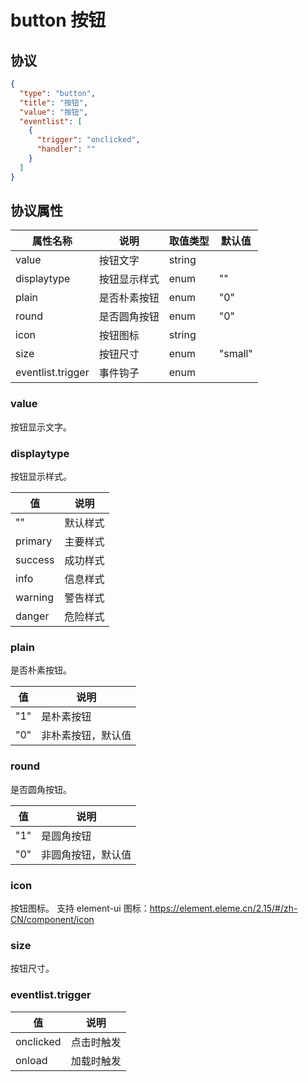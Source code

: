 # button 按钮


## 协议

```json
{
  "type": "button",
  "title": "按钮",
  "value": "按钮",
  "eventlist": [
    {
      "trigger": "onclicked",
      "handler": ""
    }
  ]
}
```

## 协议属性
| 属性名称 | 说明 | 取值类型 | 默认值
| ---- | ---- | ---- | ---- |
| value | 按钮文字 | string |  |
| displaytype | 按钮显示样式 | enum | "" |
| plain | 是否朴素按钮 | enum | "0" |
| round | 是否圆角按钮 | enum | "0" |
| icon | 按钮图标 | string |  |
| size | 按钮尺寸 | enum | "small" |
| eventlist.trigger | 事件钩子 | enum |  |


### value
按钮显示文字。

### displaytype
按钮显示样式。

| 值 | 说明 |
| ---- | ---- |
| "" | 默认样式 |
| primary | 主要样式 |
| success | 成功样式 |
| info | 信息样式 |
| warning | 警告样式 |
| danger | 危险样式 |

### plain
是否朴素按钮。

| 值 | 说明 |
| ---- | ---- |
| "1" | 是朴素按钮 |
| "0" | 非朴素按钮，默认值 |

### round
是否圆角按钮。

| 值 | 说明 |
| ---- | ---- |
| "1" | 是圆角按钮 |
| "0" | 非圆角按钮，默认值 |

### icon
按钮图标。
支持 element-ui 图标：https://element.eleme.cn/2.15/#/zh-CN/component/icon

### size
按钮尺寸。

### eventlist.trigger
| 值 | 说明 |
| ---- | ---- |
| onclicked | 点击时触发 |
| onload | 加载时触发 |
